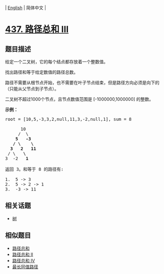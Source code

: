 
| [English](README_EN.md) | 简体中文 |

# [437. 路径总和 III](https://leetcode-cn.com/problems/path-sum-iii/)

## 题目描述

<p>给定一个二叉树，它的每个结点都存放着一个整数值。</p>

<p>找出路径和等于给定数值的路径总数。</p>

<p>路径不需要从根节点开始，也不需要在叶子节点结束，但是路径方向必须是向下的（只能从父节点到子节点）。</p>

<p>二叉树不超过1000个节点，且节点数值范围是 [-1000000,1000000] 的整数。</p>

<p><strong>示例：</strong></p>

<pre>root = [10,5,-3,3,2,null,11,3,-2,null,1], sum = 8

      10
     /  \
    <strong>5</strong>   <strong>-3</strong>
   <strong>/</strong> <strong>\</strong>    <strong>\</strong>
  <strong>3</strong>   <strong>2</strong>   <strong>11</strong>
 / \   <strong>\</strong>
3  -2   <strong>1</strong>

返回 3。和等于 8 的路径有:

1.  5 -&gt; 3
2.  5 -&gt; 2 -&gt; 1
3.  -3 -&gt; 11
</pre>


## 相关话题

- [树](https://leetcode-cn.com/tag/tree)

## 相似题目

- [路径总和](../path-sum/README.md)
- [路径总和 II](../path-sum-ii/README.md)
- [路径总和 IV](../path-sum-iv/README.md)
- [最长同值路径](../longest-univalue-path/README.md)
